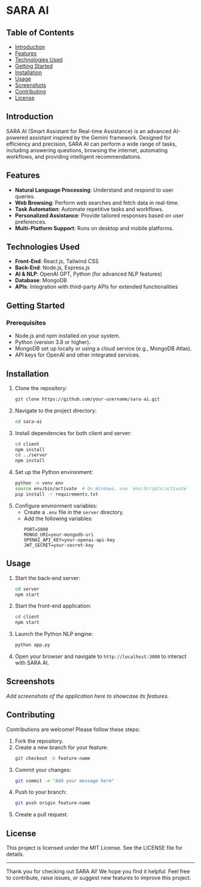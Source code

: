 # SARA AI

## Table of Contents
- [Introduction](#introduction)
- [Features](#features)
- [Technologies Used](#technologies-used)
- [Getting Started](#getting-started)
- [Installation](#installation)
- [Usage](#usage)
- [Screenshots](#screenshots)
- [Contributing](#contributing)
- [License](#license)

## Introduction
SARA AI (Smart Assistant for Real-time Assistance) is an advanced AI-powered assistant inspired by the Gemini framework. Designed for efficiency and precision, SARA AI can perform a wide range of tasks, including answering questions, browsing the internet, automating workflows, and providing intelligent recommendations.

## Features
- **Natural Language Processing**: Understand and respond to user queries.
- **Web Browsing**: Perform web searches and fetch data in real-time.
- **Task Automation**: Automate repetitive tasks and workflows.
- **Personalized Assistance**: Provide tailored responses based on user preferences.
- **Multi-Platform Support**: Runs on desktop and mobile platforms.

## Technologies Used
- **Front-End**: React.js, Tailwind CSS
- **Back-End**: Node.js, Express.js
- **AI & NLP**: OpenAI GPT, Python (for advanced NLP features)
- **Database**: MongoDB
- **APIs**: Integration with third-party APIs for extended functionalities

## Getting Started

### Prerequisites
- Node.js and npm installed on your system.
- Python (version 3.8 or higher).
- MongoDB set up locally or using a cloud service (e.g., MongoDB Atlas).
- API keys for OpenAI and other integrated services.

## Installation
1. Clone the repository:
   ```bash
   git clone https://github.com/your-username/sara-ai.git
   ```
2. Navigate to the project directory:
   ```bash
   cd sara-ai
   ```
3. Install dependencies for both client and server:
   ```bash
   cd client
   npm install
   cd ../server
   npm install
   ```
4. Set up the Python environment:
   ```bash
   python -m venv env
   source env/bin/activate  # On Windows, use `env\Scripts\activate`
   pip install -r requirements.txt
   ```
5. Configure environment variables:
   - Create a `.env` file in the `server` directory.
   - Add the following variables:
     ```env
     PORT=5000
     MONGO_URI=your-mongodb-uri
     OPENAI_API_KEY=your-openai-api-key
     JWT_SECRET=your-secret-key
     ```

## Usage
1. Start the back-end server:
   ```bash
   cd server
   npm start
   ```
2. Start the front-end application:
   ```bash
   cd client
   npm start
   ```
3. Launch the Python NLP engine:
   ```bash
   python app.py
   ```
4. Open your browser and navigate to `http://localhost:3000` to interact with SARA AI.

## Screenshots
*Add screenshots of the application here to showcase its features.*

## Contributing
Contributions are welcome! Please follow these steps:
1. Fork the repository.
2. Create a new branch for your feature:
   ```bash
   git checkout -b feature-name
   ```
3. Commit your changes:
   ```bash
   git commit -m "Add your message here"
   ```
4. Push to your branch:
   ```bash
   git push origin feature-name
   ```
5. Create a pull request.

## License
This project is licensed under the MIT License. See the LICENSE file for details.

---
Thank you for checking out SARA AI! We hope you find it helpful. Feel free to contribute, raise issues, or suggest new features to improve this project.


